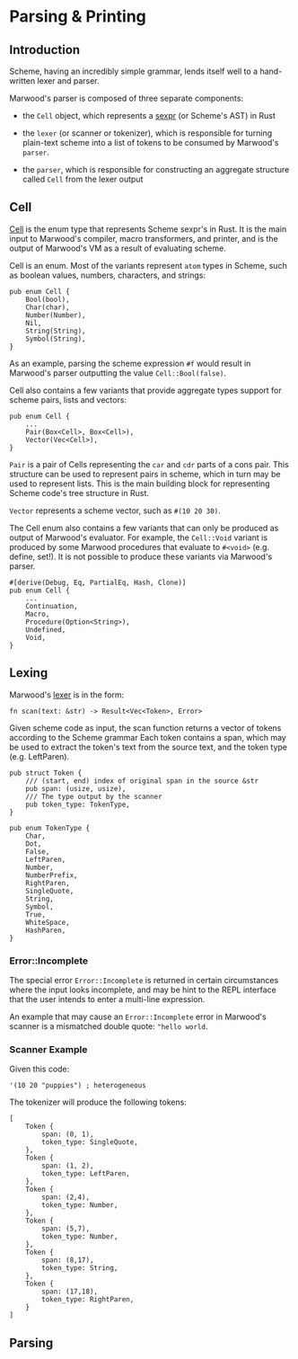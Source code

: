 [cell]: https://github.com/strtok/marwood/blob/master/marwood/src/cell.rs
[parser]: https://github.com/strtok/marwood/blob/master/marwood/src/parse.rs
[lexer]: https://github.com/strtok/marwood/blob/master/marwood/src/lex.rs
[sexpr]: https://en.wikipedia.org/wiki/S-expression

# Parsing & Printing

## Introduction

Scheme, having an incredibly simple grammar, lends itself well to a hand-written lexer and parser.

Marwood's parser is composed of three separate components:

* the `Cell` object, which represents a [sexpr] (or Scheme's AST) in Rust

* the `lexer` (or scanner or tokenizer), which is responsible for turning plain-text scheme into a list of tokens to be consumed by Marwood's `parser`.

* the `parser`, which is responsible for constructing an aggregate structure called `Cell` from the lexer output

## Cell

[Cell] is the enum type that represents Scheme sexpr's in Rust. It is the main input to Marwood's compiler, macro transformers, and printer, and is the output of Marwood's VM as a result of evaluating scheme.

Cell is an enum. Most of the variants represent `atom` types in Scheme, such as boolean values, numbers, characters, and strings:

```rust,noplayground
pub enum Cell {
    Bool(bool),
    Char(char),
    Number(Number),
    Nil,
    String(String),
    Symbol(String),
}
```

As an example, parsing the scheme expression `#f` would result in Marwood's parser outputting the value `Cell::Bool(false)`.

Cell also contains a few variants that provide aggregate types support for scheme pairs, lists and vectors:

```rust,noplayground
pub enum Cell {
    ...
    Pair(Box<Cell>, Box<Cell>),
    Vector(Vec<Cell>),
}
```

`Pair` is a pair of Cells representing the `car` and `cdr` parts of a cons pair. This structure can be used to represent pairs in scheme, which in turn may be used to represent lists. This is the main building block for representing Scheme code's tree structure in Rust.

`Vector` represents a scheme vector, such as `#(10 20 30)`.

The Cell enum also contains a few variants that can only be produced as output of Marwood's evaluator. For example, the `Cell::Void` variant is produced by some Marwood procedures that evaluate to `#<void>` (e.g. define, set!). It is not possible to produce these variants via Marwood's parser.

```rust,noplayground
#[derive(Debug, Eq, PartialEq, Hash, Clone)]
pub enum Cell {
    ...
    Continuation,
    Macro,
    Procedure(Option<String>),
    Undefined,
    Void,
}

```

## Lexing

Marwood's [lexer] is in the form:

```rust,noplayground 
fn scan(text: &str) -> Result<Vec<Token>, Error>
```

Given scheme code as input, the scan function returns a vector of tokens according to the Scheme grammar Each token contains a span, which may be used to extract the token's text from the source text, and the token type (e.g. LeftParen).

```rust,noplayground
pub struct Token {
    /// (start, end) index of original span in the source &str
    pub span: (usize, usize),
    /// The type output by the scanner
    pub token_type: TokenType,
}

pub enum TokenType {
    Char,
    Dot,
    False,
    LeftParen,
    Number,
    NumberPrefix,
    RightParen,
    SingleQuote,
    String,
    Symbol,
    True,
    WhiteSpace,
    HashParen,
}
```

### Error::Incomplete

The special error `Error::Incomplete` is returned in certain circumstances where the input looks incomplete, and may be hint to the REPL interface that the user intends to enter a multi-line expression.

An example that may cause an `Error::Incomplete` error in Marwood's scanner is a mismatched double quote: `"hello world`.

### Scanner Example

Given this code:

```'(10 20 "puppies") ; heterogeneous```

The tokenizer will produce the following tokens:

```
[
    Token {
        span: (0, 1),
        token_type: SingleQuote,
    },
    Token {
        span: (1, 2),
        token_type: LeftParen,
    },
    Token {
        span: (2,4),
        token_type: Number,
    },
    Token {
        span: (5,7),
        token_type: Number,
    },
    Token {
        span: (8,17),
        token_type: String,
    },
    Token {
        span: (17,18),
        token_type: RightParen,
    }
]
```

## Parsing